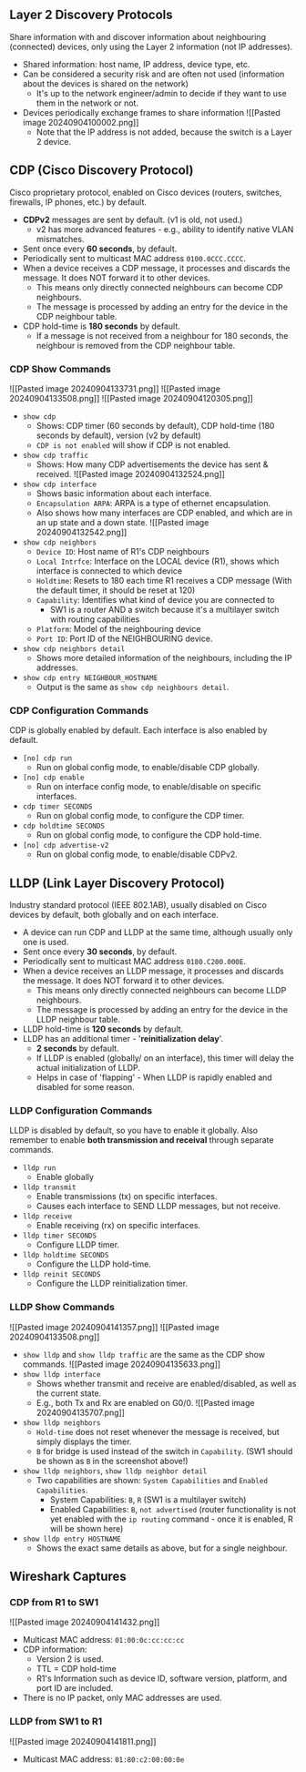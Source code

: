 ## Layer 2 Discovery Protocols
Share information with and discover information about neighbouring (connected) devices, only using the Layer 2 information (not IP addresses).
- Shared information: host name, IP address, device type, etc.
- Can be considered a security risk and are often not used (information about the devices is shared on the network) 
	- It's up to the network engineer/admin to decide if they want to use them in the network or not.
- Devices periodically exchange frames to share information
	![[Pasted image 20240904100002.png]]
	- Note that the IP address is not added, because the switch is a Layer 2 device.
## CDP (Cisco Discovery Protocol)
Cisco proprietary protocol, enabled on Cisco devices (routers, switches, firewalls, IP phones, etc.) by default.
- **CDPv2** messages are sent by default. (v1 is old, not used.)
	- v2 has more advanced features - e.g., ability to identify native VLAN mismatches.
- Sent once every **60 seconds**, by default.
- Periodically sent to multicast MAC address `0100.0CCC.CCCC`.
- When a device receives a CDP message, it processes and discards the message. It does NOT forward it to other devices.
	- This means only directly connected neighbours can become CDP neighbours.
	- The message is processed by adding an entry for the device in the CDP neighbour table.
- CDP hold-time is **180 seconds** by default.
	- If a message is not received from a neighbour for 180 seconds, the neighbour is removed from the CDP neighbour table.
### CDP Show Commands
![[Pasted image 20240904133731.png]]
![[Pasted image 20240904133508.png]]
![[Pasted image 20240904120305.png]]
- `show cdp`
	- Shows: CDP timer (60 seconds by default), CDP hold-time (180 seconds by default), version (v2 by default)
	- `CDP is not enabled` will show if CDP is not enabled.
- `show cdp traffic`
	- Shows: How many CDP advertisements the device has sent & received.
![[Pasted image 20240904132524.png]]
- `show cdp interface`
	- Shows basic information about each interface.
	- `Encapsulation ARPA`: ARPA is a type of ethernet encapsulation.
	- Also shows how many interfaces are CDP enabled, and which are in an up state and a down state.
![[Pasted image 20240904132542.png]]
- `show cdp neighbors`
	- `Device ID`: Host name of R1's CDP neighbours
	- `Local Intrfce`: Interface on the LOCAL device (R1), shows which interface is connected to which device
	- `Holdtime`: Resets to 180 each time R1 receives a CDP message (With the default timer, it should be reset at 120)
	- `Capability`: Identifies what kind of device you are connected to 
		- SW1 is a router AND a switch because it's a multilayer switch with routing capabilities
	- `Platform`: Model of the neighbouring device
	- `Port ID`: Port ID of the NEIGHBOURING device.
- `show cdp neighbors detail`
	- Shows more detailed information of the neighbours, including the IP addresses.
- `show cdp entry NEIGHBOUR_HOSTNAME`
	- Output is the same as `show cdp neighbours detail`.
### CDP Configuration Commands
CDP is globally enabled by default. Each interface is also enabled by default.
- `[no] cdp run`
	- Run on global config mode, to enable/disable CDP globally.
- `[no] cdp enable`
	- Run on interface config mode, to enable/disable on specific interfaces.
- `cdp timer SECONDS`
	- Run on global config mode, to configure the CDP timer.
- `cdp holdtime SECONDS`
	- Run on global config mode, to configure the CDP hold-time.
- `[no] cdp advertise-v2`
	- Run on global config mode, to enable/disable CDPv2.
## LLDP (Link Layer Discovery Protocol)
Industry standard protocol (IEEE 802.1AB), usually disabled on Cisco devices by default, both globally and on each interface.
- A device can run CDP and LLDP at the same time, although usually only one is used.
- Sent once every **30 seconds**, by default.
- Periodically sent to multicast MAC address `0180.C200.000E`.
- When a device receives an LLDP message, it processes and discards the message. It does NOT forward it to other devices.
	- This means only directly connected neighbours can become LLDP neighbours.
	- The message is processed by adding an entry for the device in the LLDP neighbour table.
- LLDP hold-time is **120 seconds** by default.
- LLDP has an additional timer - '**reinitialization delay**'.
	- **2 seconds** by default.
	- If LLDP is enabled (globally/ on an interface), this timer will delay the actual initialization of LLDP.
	- Helps in case of 'flapping' - When LLDP is rapidly enabled and disabled for some reason. 
### LLDP Configuration Commands
LLDP is disabled by default, so you have to enable it globally. Also remember to enable **both transmission and receival** through separate commands.
- `lldp run`
	- Enable globally
- `lldp transmit`
	- Enable transmissions (tx) on specific interfaces.
	- Causes each interface to SEND LLDP messages, but not receive.
- `lldp receive`
	- Enable receiving (rx) on specific interfaces.
- `lldp timer SECONDS`
	- Configure LLDP timer.
- `lldp holdtime SECONDS`
	- Configure the LLDP hold-time.
- `lldp reinit SECONDS`
	- Configure the LLDP reinitialization timer.
### LLDP Show Commands
![[Pasted image 20240904141357.png]]
![[Pasted image 20240904133508.png]]
- `show lldp` and `show lldp traffic` are the same as the CDP show commands.
![[Pasted image 20240904135633.png]]
 - `show lldp interface`
	 - Shows whether transmit and receive are enabled/disabled, as well as the current state.
	 - E.g., both Tx and Rx are enabled on G0/0.
![[Pasted image 20240904135707.png]]
 - `show lldp neighbors` 
	 - `Hold-time` does not reset whenever the message is received, but simply displays the timer.
	 - `B` for bridge is used instead of the switch in `Capability`. (SW1 should be shown as `B` in the screenshot above!)
-  `show lldp neighbors`, `show lldp neighbor detail`
	 - Two capabilities are shown: `System Capabilities` and `Enabled Capabilities`.
		 - System Capabilities: `B`, `R` (SW1 is a multilayer switch)
		 - Enabled Capabilities: `B`, `not advertised` (router functionality is not yet enabled with the `ip routing` command - once it is enabled, R will be shown here)
 - `show lldp entry HOSTNAME`
	 - Shows the exact same details as above, but for a single neighbour.
## Wireshark Captures
### CDP from R1 to SW1
![[Pasted image 20240904141432.png]]
- Multicast MAC address: `01:00:0c:cc:cc:cc`
- CDP information:
	- Version 2 is used.
	- TTL = CDP hold-time
	- R1's Information such as device ID, software version, platform, and port ID are included.  
- There is no IP packet, only MAC addresses are used.
### LLDP from SW1 to R1
![[Pasted image 20240904141811.png]]
- Multicast MAC address: `01:80:c2:00:00:0e`